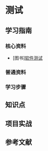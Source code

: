 # 测试

## 学习指南

### 核心资料

* [图书][软件测试](http://product.dangdang.com/9159972.html)

### 普通资料

### 学习步骤

## 知识点

## 项目实战

## 参考文献
